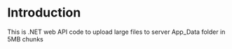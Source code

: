 # Introduction
 This is .NET web API code to upload large files to server App_Data folder in 5MB chunks
